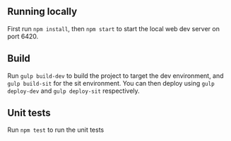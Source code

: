 ## Running locally

First run `npm install`, then `npm start` to start the local web dev server on port 6420.

## Build

Run `gulp build-dev` to build the project to target the dev environment, and `gulp build-sit` for the sit environment. You can then deploy using `gulp deploy-dev` and `gulp deploy-sit` respectively.

## Unit tests

Run `npm test` to run the unit tests
